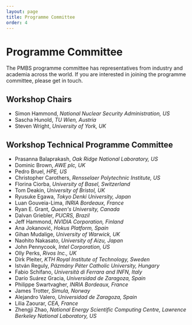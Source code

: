 ```yaml
---
layout: page
title: Programme Committee
order: 4
---
```


Programme Committee
===================

The PMBS programme committee has representatives from industry and academia across the world.
If you are interested in joining the programme committee, please get in touch.

Workshop Chairs
---------------

* Simon Hammond, _National Nuclear Security Administration, US_
* Sascha Hunold, _TU Wien, Austria_
* Steven Wright, _University of York, UK_

Workshop Technical Programme Committee
------------------------------------

* Prasanna Balaprakash, _Oak Ridge National Laboratory, US_
* Dominic Brown, _AWE plc, UK_
* Pedro Bruel, _HPE, US_
* Christopher Carothers, _Rensselaer Polytechnic Institute, US_
* Florina Ciorba, _University of Basel, Switzerland_
* Tom Deakin, _University of Bristol, UK_
* Ryusuke Egawa, _Tokyo Denki University, Japan_
* Luan Gouveia-Lima, _INRIA Bordeaux, France_
* Ryan E. Grant, _Queen's University, Canada_
* Dalvan Griebler, _PUCRS, Brazil_
* Jeff Hammond, _NVIDIA Corporation, Finland_
* Ana Jokanović, _Hokus Platform, Spain_
* Gihan Mudalige, _University of Warwick, UK_
* Naohito Nakasato, _University of Aizu, Japan_
* John Pennycook, _Intel Corporation, US_
* Olly Perks, _Rivos Inc., UK_
* Dirk Pleiter, _KTH Royal Institute of Technology, Sweden_
* István Reguly, _Pázmány Péter Catholic University, Hungary_
* Fabio Schifano, _Università di Ferrara and INFN, Italy_
* Darío Suárez Gracia, _Universidad de Zaragoza, Spain_
* Philippe Swartvagher, _INRIA Bordeaux, France_
* James Trotter, _Simula, Norway_
* Alejandro Valero, _Universidad de Zaragoza, Spain_
* Lilia Zaourar, _CEA, France_
* Zhengji Zhao, _National Energy Scientific Computing Centre, Lawrence Berkeley National Laboratory, US_


